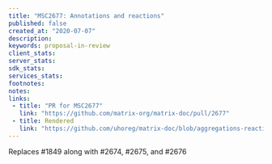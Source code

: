 ```yaml
---
title: "MSC2677: Annotations and reactions"
published: false
created_at: "2020-07-07"
description:
keywords: proposal-in-review
client_stats:
server_stats:
sdk_stats:
services_stats:
footnotes:
notes:
links:
 - title: "PR for MSC2677"
   link: "https://github.com/matrix-org/matrix-doc/pull/2677"
 - title: Rendered
   link: "https://github.com/uhoreg/matrix-doc/blob/aggregations-reactions/proposals/2677-reactions.md"
---
```


Replaces #1849 along with #2674, #2675, and #2676
